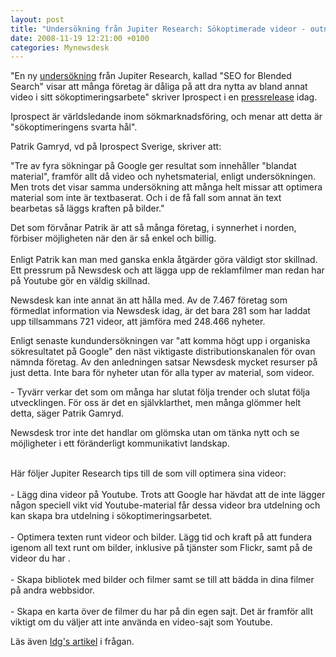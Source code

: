 ```yaml
---
layout: post
title: "Undersökning från Jupiter Research: Sökoptimerade videor - outnyttjad möjlighet"
date: 2008-11-19 12:21:00 +0100
categories: Mynewsdesk
---
```

 <p>"En ny <a href="http://www.jupiterresearch.com/bin/item.pl/research:concept/87/id=100733/" target="_blank">undersökning</a> från Jupiter Research, kallad "SEO for Blended Search" visar att många företag är dåliga på att dra nytta av bland annat video i sitt sökoptimeringsarbete" skriver Iprospect i en <a href="/pressroom/iprospect/pressrelease/view/blandat-soekresultat-utnyttjas-daaligt-254856" target="_blank">pressrelease</a> idag.</p>
<p>Iprospect är världsledande inom sökmarknadsföring, och menar att detta är "sökoptimeringens svarta hål".</p>
<p>Patrik Gamryd, vd på Iprospect Sverige, skriver att:</p>
<p>"Tre av fyra sökningar på Google ger resultat som innehåller "blandat material", framför allt då video och nyhetsmaterial, enligt undersökningen. Men trots det visar samma undersökning att många helt missar att optimera material som inte är textbaserat. Och i de få fall som annat än text bearbetas så läggs kraften på bilder."</p>
<p>Det som förvånar Patrik är att så många företag, i synnerhet i norden, förbiser möjligheten när den är så enkel och billig. <br><br>Enligt Patrik kan man med ganska enkla åtgärder göra väldigt stor skillnad. Ett pressrum på Newsdesk och att lägga upp de reklamfilmer man redan har på Youtube gör en väldig skillnad.</p>
<p>Newsdesk kan inte annat än att hålla med. Av de 7.467 företag som förmedlat information via Newsdesk idag, är det bara 281 som har laddat upp tillsammans 721 videor, att jämföra med 248.466 nyheter.</p>
<p>Enligt senaste kundundersökningen var "att komma högt upp i organiska sökresultatet på Google" den näst viktigaste distributionskanalen för ovan nämnda företag. Av den anledningen satsar Newsdesk mycket resurser på just detta. Inte bara för nyheter utan för alla typer av material, som videor.</p>
<p>- Tyvärr verkar det som om många har slutat följa trender och slutat följa utvecklingen. För oss är det en självklarthet, men många glömmer helt detta, säger Patrik Gamryd.</p>
<p>Newsdesk tror inte det handlar om glömska utan om tänka nytt och se möjligheter i ett föränderligt kommunikativt landskap.</p>
<p><br>Här följer Jupiter Research tips till de som vill optimera sina videor: <br><br>- Lägg dina videor på Youtube. Trots att Google har hävdat att de inte lägger någon speciell vikt vid Youtube-material får dessa videor bra utdelning och kan skapa bra utdelning i sökoptimeringsarbetet.<br><br>- Optimera texten runt videor och bilder. Lägg tid och kraft på att fundera igenom all text runt om bilder, inklusive på tjänster som Flickr, samt på de videor du har .<br><br>- Skapa bibliotek med bilder och filmer samt se till att bädda in dina filmer på andra webbsidor.<br><br>- Skapa en karta över de filmer du har på din egen sajt. Det är framför allt viktigt om du väljer att inte använda en video-sajt som Youtube.</p>
<p>Läs även <a href="http://internetworld.idg.se/2.1006/1.193916/video-ar-sokoptimeringens-svarta-hal" target="_blank">Idg's artikel</a> i frågan.</p>

